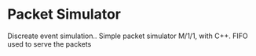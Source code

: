 # Packet Simulator
Discreate event simulation.. Simple packet simulator M/1/1, with  C++. 
FIFO used to serve the packets 

